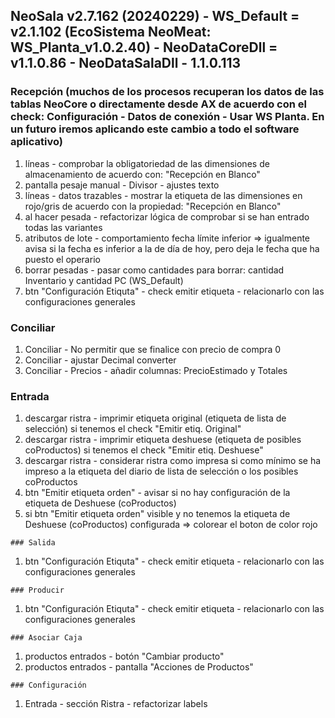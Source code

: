 ## NeoSala v2.7.162 (20240229) - WS_Default = v2.1.102 (EcoSistema NeoMeat: WS_Planta_v1.0.2.40) - NeoDataCoreDll = v1.1.0.86 - NeoDataSalaDll - 1.1.0.113		

### Recepción (muchos de los procesos recuperan los datos de las tablas NeoCore o directamente desde AX de acuerdo con el check: Configuración - Datos de conexión - Usar WS Planta. En un futuro iremos aplicando este cambio a todo el software aplicativo)
<ol>
 	<li>líneas - comprobar la obligatoriedad de las dimensiones de almacenamiento de acuerdo con: "Recepción en Blanco"</li>
 	<li>pantalla pesaje manual - Divisor - ajustes texto</li>
 	<li>líneas - datos trazables - mostrar la etiqueta de las dimensiones en rojo/gris de acuerdo con la propiedad: "Recepción en Blanco"</li>
 	<li>al hacer pesada - refactorizar lógica de comprobar si se han entrado todas las variantes</li>
 	<li>atributos de lote - comportamiento fecha límite inferior => igualmente avisa si la fecha es inferior a la de día de hoy, pero deja le fecha que ha puesto el operario</li>
 	<li>borrar pesadas - pasar como cantidades para borrar: cantidad Inventario y cantidad PC (WS_Default)</li>
 	<li>btn "Configuración Etiquta" - check emitir etiqueta - relacionarlo con las configuraciones generales</li>
	</ol>

### Conciliar
<ol>
 	<li>Conciliar - No permitir que se finalice con precio de compra 0</li>
 	<li>Conciliar - ajustar Decimal converter</li>
 	<li>Conciliar - Precios - añadir columnas: PrecioEstimado y Totales</li>
	</ol>
 
### Entrada
<ol>
 	<li>descargar ristra - imprimir etiqueta original (etiqueta de lista de selección) si tenemos el check "Emitir etiq. Original"</li>
	<li>descargar ristra - imprimir etiqueta deshuese (etiqueta de posibles coProductos) si tenemos el check "Emitir etiq. Deshuese"</li>
	<li>descargar ristra - considerar ristra como impresa si como mínimo se ha impreso a la etiqueta del diario de lista de selección o los posibles coProductos</li>
	<li>btn "Emitir etiqueta orden" - avisar si no hay configuración de la etiqueta de Deshuese (coProductos)</li>
	<li>si btn "Emitir etiqueta orden" visible y no tenemos la etiqueta de Deshuese (coProductos) configurada => colorear el boton de color rojo</li>
	</ol>

    ### Salida
<ol>
 	<li>btn "Configuración Etiquta" - check emitir etiqueta - relacionarlo con las configuraciones generales</li>
	</ol>

    ### Producir
<ol>
 	<li>btn "Configuración Etiquta" - check emitir etiqueta - relacionarlo con las configuraciones generales</li>
	</ol>

    ### Asociar Caja
<ol>
 	<li>productos entrados - botón "Cambiar producto"</li>
 	<li>productos entrados - pantalla "Acciones de Productos"</li>
	</ol>

    ### Configuración
<ol>
 	<li>Entrada - sección Ristra - refactorizar labels</li>
	</ol>

